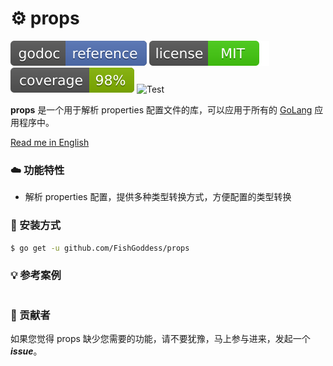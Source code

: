 # ⚙ props

[![Go Doc](_icons/godoc.svg)](https://pkg.go.dev/github.com/FishGoddess/props)
[![License](_icons/license.svg)](https://opensource.org/licenses/MIT)
[![Coverage](_icons/coverage.svg)](_icons/coverage.svg)
![Test](https://github.com/FishGoddess/props/actions/workflows/test.yml/badge.svg)

**props** 是一个用于解析 properties 配置文件的库，可以应用于所有的 [GoLang](https://golang.org) 应用程序中。

[Read me in English](./README.en.md)

### ☁️ 功能特性

* 解析 properties 配置，提供多种类型转换方式，方便配置的类型转换

### 🔨 安装方式

```bash
$ go get -u github.com/FishGoddess/props
```

### 💡 参考案例

```go

```

### 👀 贡献者

如果您觉得 props 缺少您需要的功能，请不要犹豫，马上参与进来，发起一个 _**issue**_。
